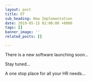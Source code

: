 ```yaml
---
layout: post
title: OT
sub_heading: New Implementation
date: 2019-05-15 02:00:00 +0000
tags: []
banner_image: ''
related_posts: []

---
```

There is a new software launching soon...

Stay tuned...

A one stop place for all your HR needs...